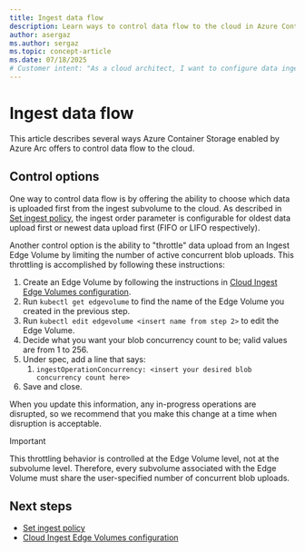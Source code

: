 ```yaml
---
title: Ingest data flow
description: Learn ways to control data flow to the cloud in Azure Container Storage enabled by Azure Arc.
author: asergaz
ms.author: sergaz
ms.topic: concept-article
ms.date: 07/18/2025
# Customer intent: "As a cloud architect, I want to configure data ingest options for Azure Container Storage, so that I can control the data flow to the cloud and optimize upload performance based on my organization’s needs."
---
```


# Ingest data flow

This article describes several ways Azure Container Storage enabled by Azure Arc offers to control data flow to the cloud.

## Control options

One way to control data flow is by offering the ability to choose which data is uploaded first from the ingest subvolume to the cloud. As described in [Set ingest policy](ingest-policies.md), the ingest order parameter is configurable for oldest data upload first or newest data upload first (FIFO or LIFO respectively).

Another control option is the ability to "throttle" data upload from an Ingest Edge Volume by limiting the number of active concurrent blob uploads. This throttling is accomplished by following these instructions:

1. Create an Edge Volume by following the instructions in [Cloud Ingest Edge Volumes configuration](/azure/azure-arc/container-storage/cloud-ingest-edge-volume-configuration?tabs=portal).
1. Run `kubectl get edgevolume` to find the name of the Edge Volume you created in the previous step.
1. Run `kubectl edit edgevolume <insert name from step 2>` to edit the Edge Volume.
1. Decide what you want your blob concurrency count to be; valid values are from 1 to 256.
1. Under spec, add a line that says:
   1. `ingestOperationConcurrency: <insert your desired blob concurrency count here>`
1. Save and close.  

When you update this information, any in-progress operations are disrupted, so we recommend that you make this change at a time when disruption is acceptable.

> [!IMPORTANT]
> This throttling behavior is controlled at the Edge Volume level, not at the subvolume level. Therefore, every subvolume associated with the Edge Volume must share the user-specified number of concurrent blob uploads.

## Next steps

- [Set ingest policy](ingest-policies.md)
- [Cloud Ingest Edge Volumes configuration](cloud-ingest-edge-volume-configuration.md)

